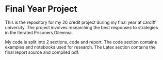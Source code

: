 # Final Year Project

This is the repository for my 20 credit project during my final year at cardiff university.
The project involves researching the best responses to strategies in the Iterated Prisoners Dilemma.


My code is split into 2 sections, code and report.
The code section contains examples and notebooks used for research.
The Latex section contains the final report source and compiled pdf.
